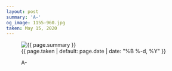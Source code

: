 ```yaml
---
layout: post
summary: 'A-'
og_image: 1155-960.jpg
taken: May 15, 2020
---
```


<figure class="post" data-src="{{ site.assets_url }}/{{ page.og_image }}" data-sub-html='#caption-{{ page.id | remove_first: "/" }}'>
<img alt="{{ page.summary }}" sizes="(min-width: 700px) 50vw, calc(100vw - 2rem)" src="{{ site.assets_url }}/1155-480.jpg" srcset="{{ site.assets_url }}/1155-240.jpg 240w, {{ site.assets_url }}/1155-480.jpg 480w, {{ site.assets_url }}/1155-720.jpg 720w, {{ site.assets_url }}/1155-960.jpg 960w"/>
<figcaption id='caption-{{ page.id | remove_first: "/" }}'>
<time>{{ page.taken | default: page.date | date: "%B %-d, %Y" }}</time>
<p>A-</p>
</figcaption>
</figure>
